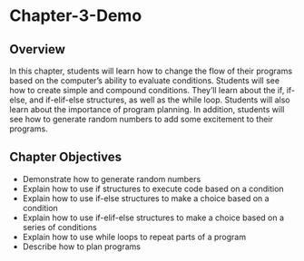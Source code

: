 # Chapter-3-Demo
 
 
 ## Overview

In this chapter, students will learn how to change the flow of their programs based on the computer’s ability to evaluate conditions. Students will see how to create simple and compound conditions. They’ll learn about the if, if-else, and if-elif-else structures, as well as the while loop. Students will also learn about the importance of program planning. In addition, students will see how to generate random numbers to add some excitement to their programs.


## Chapter Objectives

-	Demonstrate how to generate random numbers
-	Explain how to use if structures to execute code based on a condition
-	Explain how to use if-else structures to make a choice based on a condition
-	Explain how to use if-elif-else structures to make a choice based on a series of conditions
-	Explain how to use while loops to repeat parts of a program
-	Describe how to plan programs

